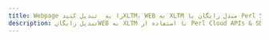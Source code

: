---title: Webpage را به  تبدیل کنیدXLTM، WEB به XLTM مبدل رایگان یا Perl SDKdescription: تبدیل رایگانWEB به XLTM با استفاده از Perl Cloud APIs & SDK همچنین اسناد PDF را در Cloud ایجاد، ویرایش و رندر کنید.---